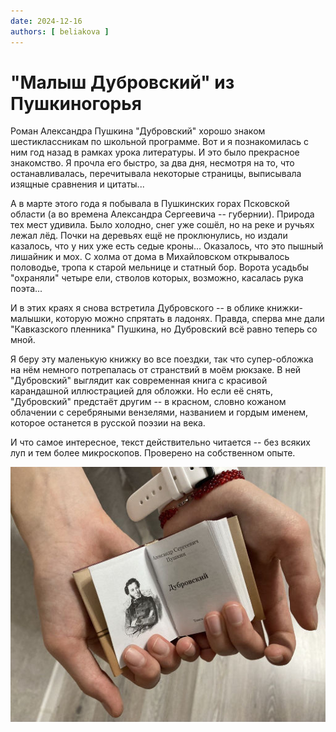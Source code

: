 ```yaml
---
date: 2024-12-16
authors: [ beliakova ]
---
```

# "Малыш Дубровский" из Пушкиногорья

Роман Александра Пушкина "Дубровский" хорошо знаком шестиклассникам по школьной программе. Вот и я познакомилась с ним год назад в рамках урока литературы. И это было прекрасное знакомство. Я прочла его быстро, за два дня, несмотря на то, что останавливалась, перечитывала некоторые страницы, выписывала изящные сравнения и цитаты...
<!-- more -->
А в марте этого года я побывала в Пушкинских горах Псковской области (а во времена Александра Сергеевича -- губернии). Природа тех мест удивила. Было холодно, снег уже сошёл, но на реке и ручьях лежал лёд. Почки на деревьях ещё не проклюнулись, но издали казалось, что у них уже есть седые кроны... Оказалось, что это пышный лишайник и мох. С холма от дома в Михайловском открывалось половодье, тропа к старой мельнице и статный бор. Ворота усадьбы "охраняли" четыре ели, стволов которых, возможно, касалась рука поэта...

И в этих краях я снова встретила Дубровского -- в облике книжки-малышки, которую можно спрятать в ладонях. Правда, сперва мне дали "Кавказского пленника" Пушкина, но Дубровский всё равно теперь со мной. 

Я беру эту маленькую книжку во все поездки, так что супер-обложка на нём немного потрепалась от странствий в моём рюкзаке. В ней "Дубровский" выглядит как современная книга с красивой карандашной иллюстрацией для обложки. Но если её снять, "Дубровский" предстаёт другим -- в красном, словно кожаном облачении с серебряными вензелями, названием и гордым именем, которое останется в русской поэзии на века.

И что самое интересное, текст действительно читается -- без всяких луп и тем более микроскопов. Проверено на собственном опыте. 

![Малыш Дубровский](../../images/tiny-dubrovsky.jpg)
